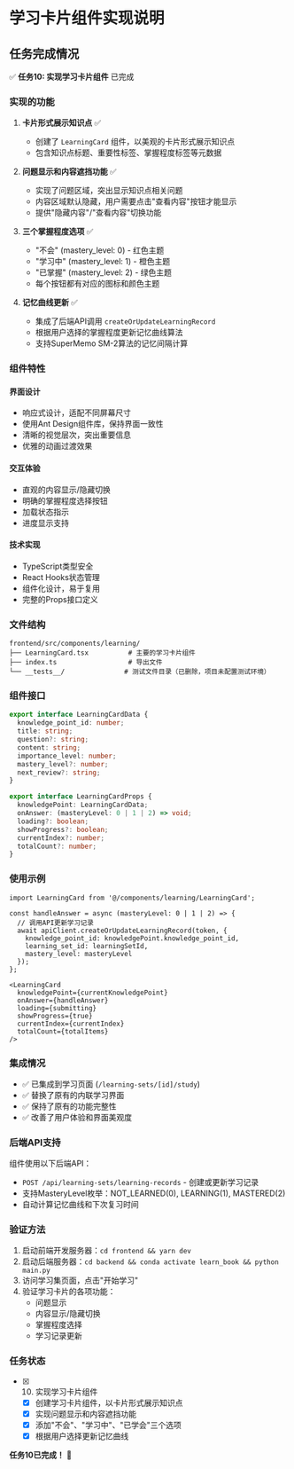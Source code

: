 # 学习卡片组件实现说明

## 任务完成情况

✅ **任务10: 实现学习卡片组件** 已完成

### 实现的功能

1. **卡片形式展示知识点** ✅
   - 创建了 `LearningCard` 组件，以美观的卡片形式展示知识点
   - 包含知识点标题、重要性标签、掌握程度标签等元数据

2. **问题显示和内容遮挡功能** ✅
   - 实现了问题区域，突出显示知识点相关问题
   - 内容区域默认隐藏，用户需要点击"查看内容"按钮才能显示
   - 提供"隐藏内容"/"查看内容"切换功能

3. **三个掌握程度选项** ✅
   - "不会" (mastery_level: 0) - 红色主题
   - "学习中" (mastery_level: 1) - 橙色主题
   - "已掌握" (mastery_level: 2) - 绿色主题
   - 每个按钮都有对应的图标和颜色主题

4. **记忆曲线更新** ✅
   - 集成了后端API调用 `createOrUpdateLearningRecord`
   - 根据用户选择的掌握程度更新记忆曲线算法
   - 支持SuperMemo SM-2算法的记忆间隔计算

### 组件特性

#### 界面设计
- 响应式设计，适配不同屏幕尺寸
- 使用Ant Design组件库，保持界面一致性
- 清晰的视觉层次，突出重要信息
- 优雅的动画过渡效果

#### 交互体验
- 直观的内容显示/隐藏切换
- 明确的掌握程度选择按钮
- 加载状态指示
- 进度显示支持

#### 技术实现
- TypeScript类型安全
- React Hooks状态管理
- 组件化设计，易于复用
- 完整的Props接口定义

### 文件结构

```
frontend/src/components/learning/
├── LearningCard.tsx          # 主要的学习卡片组件
├── index.ts                  # 导出文件
└── __tests__/               # 测试文件目录（已删除，项目未配置测试环境）
```

### 组件接口

```typescript
export interface LearningCardData {
  knowledge_point_id: number;
  title: string;
  question?: string;
  content: string;
  importance_level: number;
  mastery_level?: number;
  next_review?: string;
}

export interface LearningCardProps {
  knowledgePoint: LearningCardData;
  onAnswer: (masteryLevel: 0 | 1 | 2) => void;
  loading?: boolean;
  showProgress?: boolean;
  currentIndex?: number;
  totalCount?: number;
}
```

### 使用示例

```tsx
import LearningCard from '@/components/learning/LearningCard';

const handleAnswer = async (masteryLevel: 0 | 1 | 2) => {
  // 调用API更新学习记录
  await apiClient.createOrUpdateLearningRecord(token, {
    knowledge_point_id: knowledgePoint.knowledge_point_id,
    learning_set_id: learningSetId,
    mastery_level: masteryLevel
  });
};

<LearningCard
  knowledgePoint={currentKnowledgePoint}
  onAnswer={handleAnswer}
  loading={submitting}
  showProgress={true}
  currentIndex={currentIndex}
  totalCount={totalItems}
/>
```

### 集成情况

- ✅ 已集成到学习页面 (`/learning-sets/[id]/study`)
- ✅ 替换了原有的内联学习界面
- ✅ 保持了原有的功能完整性
- ✅ 改善了用户体验和界面美观度

### 后端API支持

组件使用以下后端API：
- `POST /api/learning-sets/learning-records` - 创建或更新学习记录
- 支持MasteryLevel枚举：NOT_LEARNED(0), LEARNING(1), MASTERED(2)
- 自动计算记忆曲线和下次复习时间

### 验证方法

1. 启动前端开发服务器：`cd frontend && yarn dev`
2. 启动后端服务器：`cd backend && conda activate learn_book && python main.py`
3. 访问学习集页面，点击"开始学习"
4. 验证学习卡片的各项功能：
   - 问题显示
   - 内容显示/隐藏切换
   - 掌握程度选择
   - 学习记录更新

### 任务状态

- [x] 10. 实现学习卡片组件
  - [x] 创建学习卡片组件，以卡片形式展示知识点
  - [x] 实现问题显示和内容遮挡功能
  - [x] 添加"不会"、"学习中"、"已学会"三个选项
  - [x] 根据用户选择更新记忆曲线

**任务10已完成！** 🎉